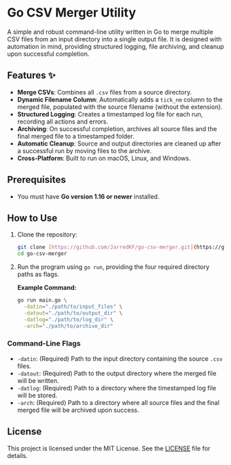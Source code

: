 # Go CSV Merger Utility

A simple and robust command-line utility written in Go to merge multiple CSV files from an input directory into a single output file. It is designed with automation in mind, providing structured logging, file archiving, and cleanup upon successful completion.

## Features ✨

* **Merge CSVs**: Combines all `.csv` files from a source directory.
* **Dynamic Filename Column**: Automatically adds a `tick_nm` column to the merged file, populated with the source filename (without the extension).
* **Structured Logging**: Creates a timestamped log file for each run, recording all actions and errors.
* **Archiving**: On successful completion, archives all source files and the final merged file to a timestamped folder.
* **Automatic Cleanup**: Source and output directories are cleaned up after a successful run by moving files to the archive.
* **Cross-Platform**: Built to run on macOS, Linux, and Windows.

## Prerequisites

* You must have **Go version 1.16 or newer** installed.

## How to Use

1.  Clone the repository:
    ```bash
    git clone [https://github.com/JarredKF/go-csv-merger.git](https://github.com/JarredKF/go-csv-merger.git)
    cd go-csv-merger
    ```

2.  Run the program using `go run`, providing the four required directory paths as flags.

    **Example Command:**
    ```bash
    go run main.go \
      -datin="./path/to/input_files" \
      -datout="./path/to/output_dir" \
      -datlog="./path/to/log_dir" \
      -arch="./path/to/archive_dir"
    ```

### Command-Line Flags

* `-datin`: (Required) Path to the input directory containing the source `.csv` files.
* `-datout`: (Required) Path to the output directory where the merged file will be written.
* `-datlog`: (Required) Path to a directory where the timestamped log file will be stored.
* `-arch`: (Required) Path to a directory where all source files and the final merged file will be archived upon success.

## License

This project is licensed under the MIT License. See the [LICENSE](LICENSE) file for details.
